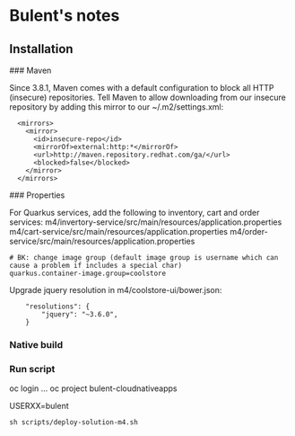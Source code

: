 # Bulent's notes

## Installation

### Maven

Since 3.8.1, Maven comes with a default configuration to block all HTTP (insecure) repositories. Tell Maven to allow downloading from our insecure repository by adding this mirror to our ~/.m2/settings.xml:

```
  <mirrors>
    <mirror>
      <id>insecure-repo</id>
      <mirrorOf>external:http:*</mirrorOf>
      <url>http://maven.repository.redhat.com/ga/</url>
      <blocked>false</blocked>
    </mirror>
  </mirrors>
```

### Properties

For Quarkus services, add the following to inventory, cart and order services:
m4/invertory-service/src/main/resources/application.properties
m4/cart-service/src/main/resources/application.properties
m4/order-service/src/main/resources/application.properties

```
# BK: change image group (default image group is username which can cause a problem if includes a special char)
quarkus.container-image.group=coolstore
```

Upgrade jquery resolution in m4/coolstore-ui/bower.json:
```
    "resolutions": {
        "jquery": "~3.6.0",
    }
```

### Native build 


### Run script

oc login ...
oc project bulent-cloudnativeapps

USERXX=bulent

```
sh scripts/deploy-solution-m4.sh
```
